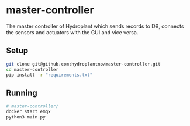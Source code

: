 # master-controller
The master controller of Hydroplant which sends records to DB, connects the sensors and actuators with the GUI and vice versa.

## Setup
```bash
git clone git@github.com:hydroplantno/master-controller.git
cd master-controller
pip install -r "requirements.txt"
```

## Running
```bash
# master-controller/
docker start emqx
python3 main.py
```
